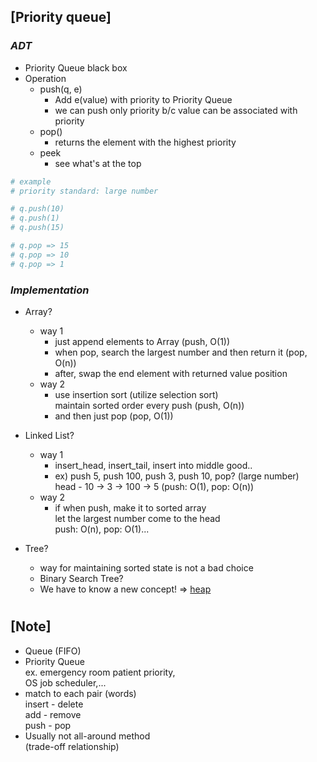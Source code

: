 ## [Priority queue]

### _ADT_

- Priority Queue black box
- Operation
  - push(q, e)
    - Add e(value) with priority to Priority Queue
    - we can push only priority b/c value can be associated with priority
  - pop()
    - returns the element with the highest priority
  - peek
    - see what's at the top

```python
# example
# priority standard: large number

# q.push(10)
# q.push(1)
# q.push(15)

# q.pop => 15
# q.pop => 10
# q.pop => 1
```

### _Implementation_

- Array?

  - way 1
    - just append elements to Array (push, O(1))
    - when pop, search the largest number and then return it (pop, O(n))
    - after, swap the end element with returned value position
  - way 2
    - use insertion sort (utilize selection sort) <br/>
      maintain sorted order every push (push, O(n))
    - and then just pop (pop, O(1))

- Linked List?

  - way 1
    - insert_head, insert_tail, insert into middle good..
    - ex) push 5, push 100, push 3, push 10, pop? (large number) <br/>
      head - 10 -> 3 -> 100 -> 5 (push: O(1), pop: O(n))
  - way 2
    - if when push, make it to sorted array <br/>
      let the largest number come to the head <br/>
      push: O(n), pop: O(1)...

- Tree?
  - way for maintaining sorted state is not a bad choice
  - Binary Search Tree?
  - We have to know a new concept! => [heap](https://github.com/ding-co/data-structure/blob/main/heap/Concept.md)

#

## [Note]

- Queue (FIFO)
- Priority Queue <br/>
  ex. emergency room patient priority, <br/>
  OS job scheduler,...
- match to each pair (words) <br/>
  insert - delete <br/>
  add - remove <br/>
  push - pop
- Usually not all-around method <br/>
  (trade-off relationship)
